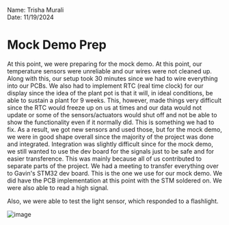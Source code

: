 Name: Trisha Murali <br/>
Date: 11/19/2024 

# Mock Demo Prep 
At this point, we were preparing for the mock demo. At this point, our temperature sensors were unreliable and our wires were not cleaned up. Along with this, our setup took 30 minutes since we had to wire everything into our PCBs. We also had to implement RTC (real time clock) for our display since the idea of the plant pot is that it will, in ideal conditions, be able to sustain a plant for 9 weeks. This, however, made things very difficult since the RTC would freeze up on us at times and our data would not update or some of the sensors/actuators would shut off and not be able to show the functionality even if it normally did. This is something we had to fix. As a result, we got new sensors and used those, but for the mock demo, we were in good shape overall since the majority of the project was done and integrated. Integration was slightly difficult since for the mock demo, we still wanted to use the dev board for the signals just to be safe and for easier transference. This was mainly because all of us contributed to separate parts of the project. We had a meeting to transfer everything over to Gavin's STM32 dev board. This is the one we use for our mock demo. We did have the PCB implementation at this point with the STM soldered on. We were also able to read a high signal. 

Also, we were able to test the light sensor, which responded to a flashlight. 

![image](https://github.com/user-attachments/assets/d0860331-2250-46b5-ada5-3ac25a985a9f)

